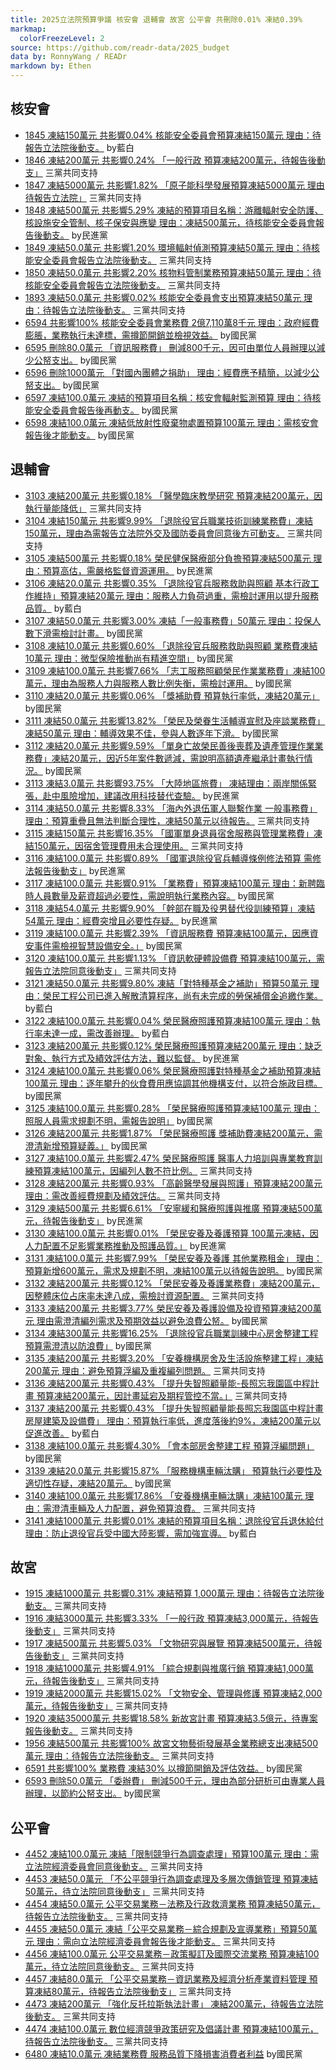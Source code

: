 ```yaml
---
title: 2025立法院預算爭議 核安會 退輔會 故宮 公平會 共刪除0.01% 凍結0.39%
markmap:
  colorFreezeLevel: 2
source: https://github.com/readr-data/2025_budget
data by: RonnyWang / READr
markdown by: Ethen
---
```

## 核安會
- [1845 凍結150萬元 共影響0.04% 核能安全委員會預算凍結150萬元 理由：待報告立法院後動支。](https://ppg.ly.gov.tw/ppg/sittings/2024120435/details?meetingDate=113/12/09&meetingTime=09:00-17:30&departmentCode=null) by藍白
- [1846 凍結200萬元 共影響0.24% 「一般行政 預算凍結200萬元，待報告後動支」](https://ppg.ly.gov.tw/ppg/sittings/2024120435/details?meetingDate=113/12/09&meetingTime=09:00-17:30&departmentCode=null) 三黨共同支持
- [1847 凍結5000萬元 共影響1.82% 「原子能科學發展預算凍結5000萬元 理由待報告立法院」](https://ppg.ly.gov.tw/ppg/sittings/2024120435/details?meetingDate=113/12/09&meetingTime=09:00-17:30&departmentCode=null) 三黨共同支持
- [1848 凍結500萬元 共影響5.29% 凍結的預算項目名稱：游離輻射安全防護、核設施安全管制、核子保安與應變 理由：凍結500萬元，待核能安全委員會報告後動支。](https://ppg.ly.gov.tw/ppg/sittings/2024120435/details?meetingDate=113/12/09&meetingTime=09:00-17:30&departmentCode=null) by民進黨
- [1849 凍結50.0萬元 共影響1.20% 環境輻射偵測預算凍結50萬元 理由：待核能安全委員會報告立法院後動支。](https://ppg.ly.gov.tw/ppg/sittings/2024120435/details?meetingDate=113/12/09&meetingTime=09:00-17:30&departmentCode=null) 三黨共同支持
- [1850 凍結50.0萬元 共影響2.20% 核物料管制業務預算凍結50萬元 理由：待核能安全委員會報告立法院後動支。](https://ppg.ly.gov.tw/ppg/sittings/2024120435/details?meetingDate=113/12/09&meetingTime=09:00-17:30&departmentCode=null) 三黨共同支持
- [1893 凍結50.0萬元 共影響0.02% 核能安全委員會支出預算凍結50萬元 理由：待報告立法院後動支。](https://ppg.ly.gov.tw/ppg/sittings/2024120435/details?meetingDate=113/12/09&meetingTime=09:00-17:30&departmentCode=null) 三黨共同支持
- [6594 共影響100% 核能安全委員會業務費 2億7,110萬8千元 理由：政府經費膨脹，業務執行未達標，需撙節開銷並檢視效益。](https://ppg.ly.gov.tw/ppg/sittings/2025011544/details?meetingDate=114/01/20&meetingTime=&departmentCode=null) by國民黨
- [6595 刪除80.0萬元 「資訊服務費」 刪減800千元，因可由單位人員辦理以減少公帑支出。](https://ppg.ly.gov.tw/ppg/sittings/2025011544/details?meetingDate=114/01/20&meetingTime=&departmentCode=null) by國民黨
- [6596 刪除1000萬元 「對國內團體之捐助」 理由：經費應予精簡，以減少公帑支出。](https://ppg.ly.gov.tw/ppg/sittings/2025011544/details?meetingDate=114/01/20&meetingTime=&departmentCode=null) by國民黨
- [6597 凍結100.0萬元 凍結的預算項目名稱：核安會輻射監測預算  理由：待核能安全委員會報告後再動支。](https://ppg.ly.gov.tw/ppg/sittings/2025011544/details?meetingDate=114/01/20&meetingTime=&departmentCode=null) by國民黨
- [6598 凍結100.0萬元 凍結低放射性廢棄物處置預算100萬元 理由：需核安會報告後才能動支。](https://ppg.ly.gov.tw/ppg/sittings/2025011544/details?meetingDate=114/01/20&meetingTime=&departmentCode=null) by國民黨

## 退輔會
- [3103 凍結200萬元 共影響0.18% 「醫學臨床教學研究 預算凍結200萬元，因執行量能降低」](https://ppg.ly.gov.tw/ppg/sittings/2024112806/details?meetingDate=113/12/05&meetingTime=09:00-17:30&departmentCode=null) 三黨共同支持
- [3104 凍結150萬元 共影響9.99% 「退除役官兵職業技術訓練業務費」凍結150萬元，理由為需報告立法院外交及國防委員會同意後方可動支。](https://ppg.ly.gov.tw/ppg/sittings/2024112806/details?meetingDate=113/12/05&meetingTime=09:00-17:30&departmentCode=null) 三黨共同支持
- [3105 凍結500萬元 共影響0.18% 榮民健保醫療部分負擔預算凍結500萬元 理由：預算高估，需嚴格監督資源運用。](https://ppg.ly.gov.tw/ppg/sittings/2024112806/details?meetingDate=113/12/05&meetingTime=09:00-17:30&departmentCode=null) by民進黨
- [3106 凍結20.0萬元 共影響0.35% 「退除役官兵服務救助與照顧 基本行政工作維持」預算凍結20萬元 理由：服務人力負荷過重，需檢討運用以提升服務品質。](https://ppg.ly.gov.tw/ppg/sittings/2024112806/details?meetingDate=113/12/05&meetingTime=09:00-17:30&departmentCode=null) by藍白
- [3107 凍結50.0萬元 共影響3.00% 凍結「一般事務費」50萬元 理由：投保人數下滑需檢討計畫。](https://ppg.ly.gov.tw/ppg/sittings/2024112806/details?meetingDate=113/12/05&meetingTime=09:00-17:30&departmentCode=null) by國民黨
- [3108 凍結10.0萬元 共影響0.60% 「退除役官兵服務救助與照顧 業務費凍結10萬元 理由：微型保險推動尚有精進空間」](https://ppg.ly.gov.tw/ppg/sittings/2024112806/details?meetingDate=113/12/05&meetingTime=09:00-17:30&departmentCode=null) by國民黨
- [3109 凍結100.0萬元 共影響7.66% 「志工服務照顧榮民作業業務費」凍結100萬元，理由為服務人力與服務人數比例失衡，需檢討運用。](https://ppg.ly.gov.tw/ppg/sittings/2024112806/details?meetingDate=113/12/05&meetingTime=09:00-17:30&departmentCode=null) by國民黨
- [3110 凍結20.0萬元 共影響0.06% 「獎補助費 預算執行率低，凍結20萬元」](https://ppg.ly.gov.tw/ppg/sittings/2024112806/details?meetingDate=113/12/05&meetingTime=09:00-17:30&departmentCode=null) by國民黨
- [3111 凍結50.0萬元 共影響13.82% 「榮民及榮眷生活輔導宣慰及座談業務費」凍結50萬元 理由：輔導效果不佳，參與人數逐年下滑。](https://ppg.ly.gov.tw/ppg/sittings/2024112806/details?meetingDate=113/12/05&meetingTime=09:00-17:30&departmentCode=null) by國民黨
- [3112 凍結20.0萬元 共影響9.59% 「單身亡故榮民善後喪葬及遺產管理作業業務費」凍結20萬元，因近5年案件數遞減，需說明高額遺產繼承計畫執行情況。](https://ppg.ly.gov.tw/ppg/sittings/2024112806/details?meetingDate=113/12/05&meetingTime=09:00-17:30&departmentCode=null) by國民黨
- [3113 凍結3.0萬元 共影響93.75% 「大陸地區旅費」 凍結理由：兩岸關係緊張，赴中風險增加，建議改用科技替代查驗。](https://ppg.ly.gov.tw/ppg/sittings/2024112806/details?meetingDate=113/12/05&meetingTime=09:00-17:30&departmentCode=null) by民進黨
- [3114 凍結50.0萬元 共影響8.33% 「海內外退伍軍人聯繫作業 一般事務費」 理由：預算重疊且無法判斷合理性，凍結50萬元以待報告。](https://ppg.ly.gov.tw/ppg/sittings/2024112806/details?meetingDate=113/12/05&meetingTime=09:00-17:30&departmentCode=null) 三黨共同支持
- [3115 凍結150萬元 共影響16.35% 「國軍單身退員宿舍服務與管理業務費」凍結150萬元，因宿舍管理費用未合理使用。](https://ppg.ly.gov.tw/ppg/sittings/2024112806/details?meetingDate=113/12/05&meetingTime=09:00-17:30&departmentCode=null) 三黨共同支持
- [3116 凍結100.0萬元 共影響0.89% 「國軍退除役官兵輔導條例修法預算 需修法報告後動支」](https://ppg.ly.gov.tw/ppg/sittings/2024112806/details?meetingDate=113/12/05&meetingTime=09:00-17:30&departmentCode=null) by民進黨
- [3117 凍結100.0萬元 共影響0.91% 「業務費」預算凍結100萬元 理由：新聘臨時人員數量及薪資超過必要性，需說明執行業務內容。](https://ppg.ly.gov.tw/ppg/sittings/2024112806/details?meetingDate=113/12/05&meetingTime=09:00-17:30&departmentCode=null) by國民黨
- [3118 凍結54.0萬元 共影響9.90% 「幹部在職及役男替代役訓練預算」凍結54萬元 理由：經費突增且必要性存疑。](https://ppg.ly.gov.tw/ppg/sittings/2024112806/details?meetingDate=113/12/05&meetingTime=09:00-17:30&departmentCode=null) by民進黨
- [3119 凍結100.0萬元 共影響2.39% 「資訊服務費 預算凍結100萬元，因應資安事件需檢視智慧設備安全。」](https://ppg.ly.gov.tw/ppg/sittings/2024112806/details?meetingDate=113/12/05&meetingTime=09:00-17:30&departmentCode=null) by國民黨
- [3120 凍結100.0萬元 共影響1.13% 「資訊軟硬體設備費 預算凍結100萬元，需報告立法院同意後動支」](https://ppg.ly.gov.tw/ppg/sittings/2024112806/details?meetingDate=113/12/05&meetingTime=09:00-17:30&departmentCode=null) 三黨共同支持
- [3121 凍結50.0萬元 共影響9.80% 凍結「對特種基金之補助」預算50萬元 理由：榮民工程公司已進入解散清算程序，尚有未完成的勞保補償金追繳作業。](https://ppg.ly.gov.tw/ppg/sittings/2024112806/details?meetingDate=113/12/05&meetingTime=09:00-17:30&departmentCode=null) by藍白
- [3122 凍結100.0萬元 共影響0.04% 榮民醫療照護預算凍結100萬元 理由：執行率未達一成，需改善辦理。](https://ppg.ly.gov.tw/ppg/sittings/2024112806/details?meetingDate=113/12/05&meetingTime=09:00-17:30&departmentCode=null) by藍白
- [3123 凍結200萬元 共影響0.12% 榮民醫療照護預算凍結200萬元 理由：缺乏對象、執行方式及績效評估方法，難以監督。](https://ppg.ly.gov.tw/ppg/sittings/2024112806/details?meetingDate=113/12/05&meetingTime=09:00-17:30&departmentCode=null) by民進黨
- [3124 凍結100.0萬元 共影響0.06% 榮民醫療照護對特種基金之補助預算凍結100萬元 理由：逐年攀升的伙食費用應協調其他機構支付，以符合施政目標。](https://ppg.ly.gov.tw/ppg/sittings/2024112806/details?meetingDate=113/12/05&meetingTime=09:00-17:30&departmentCode=null) by國民黨
- [3125 凍結100.0萬元 共影響0.28% 「榮民醫療照護預算凍結100萬元 理由：照服人員需求規劃不明，需報告說明」](https://ppg.ly.gov.tw/ppg/sittings/2024112806/details?meetingDate=113/12/05&meetingTime=09:00-17:30&departmentCode=null) by國民黨
- [3126 凍結200萬元 共影響1.87% 「榮民醫療照護 獎補助費凍結200萬元，需澄清新增預算疑義。」](https://ppg.ly.gov.tw/ppg/sittings/2024112806/details?meetingDate=113/12/05&meetingTime=09:00-17:30&departmentCode=null) by國民黨
- [3127 凍結100.0萬元 共影響2.47% 榮民醫療照護 醫事人力培訓與專業教育訓練預算凍結100萬元，因編列人數不符比例。](https://ppg.ly.gov.tw/ppg/sittings/2024112806/details?meetingDate=113/12/05&meetingTime=09:00-17:30&departmentCode=null) 三黨共同支持
- [3128 凍結200萬元 共影響0.93% 「高齡醫學發展與照護」預算凍結200萬元 理由：需改善經費規劃及績效評估。](https://ppg.ly.gov.tw/ppg/sittings/2024112806/details?meetingDate=113/12/05&meetingTime=09:00-17:30&departmentCode=null) 三黨共同支持
- [3129 凍結500萬元 共影響6.61% 「安寧緩和醫療照護與推廣 預算凍結500萬元，待報告後動支」](https://ppg.ly.gov.tw/ppg/sittings/2024112806/details?meetingDate=113/12/05&meetingTime=09:00-17:30&departmentCode=null) by民進黨
- [3130 凍結100.0萬元 共影響0.01% 「榮民安養及養護預算 100萬元凍結，因人力配置不足影響業務推動及照護品質。」](https://ppg.ly.gov.tw/ppg/sittings/2024112806/details?meetingDate=113/12/05&meetingTime=09:00-17:30&departmentCode=null) by民進黨
- [3131 凍結100.0萬元 共影響7.99% 「榮民安養及養護 其他業務租金」 理由：預算新增600萬元，需求及規劃不明，凍結100萬元以待報告說明。](https://ppg.ly.gov.tw/ppg/sittings/2024112806/details?meetingDate=113/12/05&meetingTime=09:00-17:30&departmentCode=null) by國民黨
- [3132 凍結200萬元 共影響0.12% 「榮民安養及養護業務費」凍結200萬元，因整體床位占床率未達八成，需檢討資源配置。](https://ppg.ly.gov.tw/ppg/sittings/2024112806/details?meetingDate=113/12/05&meetingTime=09:00-17:30&departmentCode=null) 三黨共同支持
- [3133 凍結200萬元 共影響3.77% 榮民安養及養護設備及投資預算凍結200萬元 理由需澄清編列需求及預期效益以避免浪費公帑。](https://ppg.ly.gov.tw/ppg/sittings/2024112806/details?meetingDate=113/12/05&meetingTime=09:00-17:30&departmentCode=null) by國民黨
- [3134 凍結300萬元 共影響16.25% 「退除役官兵職業訓練中心房舍整建工程 預算需澄清以防浪費」](https://ppg.ly.gov.tw/ppg/sittings/2024112806/details?meetingDate=113/12/05&meetingTime=09:00-17:30&departmentCode=null) by國民黨
- [3135 凍結200萬元 共影響3.20% 「安養機構房舍及生活設施整建工程」凍結200萬元 理由：避免預算浮編及重複編列問題。](https://ppg.ly.gov.tw/ppg/sittings/2024112806/details?meetingDate=113/12/05&meetingTime=09:00-17:30&departmentCode=null) 三黨共同支持
- [3136 凍結200萬元 共影響0.43% 「提升失智照顧量能-長照忘我園區中程計畫 預算凍結200萬元，因計畫延宕及期程管控不當。」](https://ppg.ly.gov.tw/ppg/sittings/2024112806/details?meetingDate=113/12/05&meetingTime=09:00-17:30&departmentCode=null) 三黨共同支持
- [3137 凍結200萬元 共影響0.43% 「提升失智照顧量能長照忘我園區中程計畫 房屋建築及設備費」 理由：預算執行率低，進度落後約9%，凍結200萬元以促進改善。](https://ppg.ly.gov.tw/ppg/sittings/2024112806/details?meetingDate=113/12/05&meetingTime=09:00-17:30&departmentCode=null) by藍白
- [3138 凍結100.0萬元 共影響4.30% 「會本部房舍整建工程 預算浮編問題」](https://ppg.ly.gov.tw/ppg/sittings/2024112806/details?meetingDate=113/12/05&meetingTime=09:00-17:30&departmentCode=null) by國民黨
- [3139 凍結20.0萬元 共影響15.87% 「服務機構車輛汰購」 預算執行必要性及適切性存疑，凍結20萬元。](https://ppg.ly.gov.tw/ppg/sittings/2024112806/details?meetingDate=113/12/05&meetingTime=09:00-17:30&departmentCode=null) by國民黨
- [3140 凍結100.0萬元 共影響17.86% 「安養機構車輛汰購」凍結100萬元 理由：需澄清車輛及人力配置，避免預算浪費。](https://ppg.ly.gov.tw/ppg/sittings/2024112806/details?meetingDate=113/12/05&meetingTime=09:00-17:30&departmentCode=null) 三黨共同支持
- [3141 凍結1000萬元 共影響0.01% 凍結的預算項目名稱：退除役官兵退休給付  理由：防止退役官兵受中國大陸影響，需加強宣導。](https://ppg.ly.gov.tw/ppg/sittings/2024112806/details?meetingDate=113/12/05&meetingTime=09:00-17:30&departmentCode=null) by藍白

## 故宮
- [1915 凍結1000萬元 共影響0.31% 凍結預算 1,000萬元 理由：待報告立法院後動支。](https://ppg.ly.gov.tw/ppg/sittings/2024121377/details?meetingDate=113/12/18&meetingTime=09:00-17:30&departmentCode=null) 三黨共同支持
- [1916 凍結3000萬元 共影響3.33% 「一般行政 預算凍結3,000萬元，待報告後動支」](https://ppg.ly.gov.tw/ppg/sittings/2024121377/details?meetingDate=113/12/18&meetingTime=09:00-17:30&departmentCode=null) 三黨共同支持
- [1917 凍結500萬元 共影響5.03% 「文物研究與展覽 預算凍結500萬元，待報告後動支」](https://ppg.ly.gov.tw/ppg/sittings/2024121377/details?meetingDate=113/12/18&meetingTime=09:00-17:30&departmentCode=null) 三黨共同支持
- [1918 凍結1000萬元 共影響4.91% 「綜合規劃與推廣行銷 預算凍結1,000萬元，待報告後動支」](https://ppg.ly.gov.tw/ppg/sittings/2024121377/details?meetingDate=113/12/18&meetingTime=09:00-17:30&departmentCode=null) 三黨共同支持
- [1919 凍結2000萬元 共影響15.02% 「文物安全、管理與修護 預算凍結2,000萬元，待報告後動支」](https://ppg.ly.gov.tw/ppg/sittings/2024121377/details?meetingDate=113/12/18&meetingTime=09:00-17:30&departmentCode=null) 三黨共同支持
- [1920 凍結35000萬元 共影響18.58% 新故宮計畫 預算凍結3.5億元，待專案報告後動支。](https://ppg.ly.gov.tw/ppg/sittings/2024121377/details?meetingDate=113/12/18&meetingTime=09:00-17:30&departmentCode=null) 三黨共同支持
- [1956 凍結500萬元 共影響100% 故宮文物藝術發展基金業務總支出凍結500萬元 理由：待報告立法院後動支。](https://ppg.ly.gov.tw/ppg/sittings/2024121377/details?meetingDate=113/12/18&meetingTime=09:00-17:30&departmentCode=null) 三黨共同支持
- [6591 共影響100% 業務費 凍結30% 以撙節開銷及評估效益。](https://ppg.ly.gov.tw/ppg/sittings/2025011544/details?meetingDate=114/01/20&meetingTime=&departmentCode=null) by國民黨
- [6593 刪除50.0萬元 「委辦費」 刪減500千元，理由為部分研析可由專業人員辦理，以節約公帑支出。](https://ppg.ly.gov.tw/ppg/sittings/2025011544/details?meetingDate=114/01/20&meetingTime=&departmentCode=null) by國民黨

## 公平會
- [4452 凍結100.0萬元 凍結「限制競爭行為調查處理」預算100萬元 理由：需立法院經濟委員會同意後動支。](https://ppg.ly.gov.tw/ppg/sittings/2024121696/details?meetingDate=113/12/23&meetingTime=09:00-17:30&departmentCode=null) 三黨共同支持
- [4453 凍結50.0萬元 「不公平競爭行為調查處理及多層次傳銷管理 預算凍結50萬元，待立法院同意後動支」](https://ppg.ly.gov.tw/ppg/sittings/2024121696/details?meetingDate=113/12/23&meetingTime=09:00-17:30&departmentCode=null) 三黨共同支持
- [4454 凍結50.0萬元 公平交易業務－法務及行政救濟業務 預算凍結50萬元，待報告立法院後動支。](https://ppg.ly.gov.tw/ppg/sittings/2024121696/details?meetingDate=113/12/23&meetingTime=09:00-17:30&departmentCode=null) 三黨共同支持
- [4455 凍結50.0萬元 凍結「公平交易業務－綜合規劃及宣導業務」預算50萬元 理由：需向立法院經濟委員會報告後才能動支。](https://ppg.ly.gov.tw/ppg/sittings/2024121696/details?meetingDate=113/12/23&meetingTime=09:00-17:30&departmentCode=null) 三黨共同支持
- [4456 凍結100.0萬元 公平交易業務－政策擬訂及國際交流業務 預算凍結100萬元，待立法院同意後動支。](https://ppg.ly.gov.tw/ppg/sittings/2024121696/details?meetingDate=113/12/23&meetingTime=09:00-17:30&departmentCode=null) 三黨共同支持
- [4457 凍結80.0萬元 「公平交易業務－資訊業務及經濟分析產業資料管理 預算凍結80萬元，待報告立法院後動支」](https://ppg.ly.gov.tw/ppg/sittings/2024121696/details?meetingDate=113/12/23&meetingTime=09:00-17:30&departmentCode=null) 三黨共同支持
- [4473 凍結200萬元 「強化反托拉斯執法計畫」 凍結200萬元，待報告立法院後動支。](https://ppg.ly.gov.tw/ppg/sittings/2024121696/details?meetingDate=113/12/23&meetingTime=09:00-17:30&departmentCode=null) 三黨共同支持
- [4474 凍結100.0萬元 數位經濟競爭政策研究及倡議計畫 預算凍結100萬元，待報告立法院後動支。](https://ppg.ly.gov.tw/ppg/sittings/2024121696/details?meetingDate=113/12/23&meetingTime=09:00-17:30&departmentCode=null) 三黨共同支持
- [6480 凍結10.0萬元 凍結業務費 服務品質下降損害消費者利益](https://ppg.ly.gov.tw/ppg/sittings/2025011544/details?meetingDate=114/01/20&meetingTime=&departmentCode=null) by國民黨
